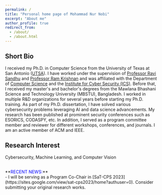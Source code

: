 ```yaml
---
permalink: /
title: "Personal home page of Mohammad Nur Nobi"
excerpt: "About me"
author_profile: true
redirect_from: 
  - /about/
  - /about.html
---
```


## Short Bio ##
I received my Ph.D. in Computer Science from the University of Texas at San Antonio ([UTSA](https://www.utsa.edu/)). I have worked under the supervision of [Professor Ravi Sandhu](https://profsandhu.com/) and [Professor Ram Krishnan](https://ceid.utsa.edu/rkrishnan/) and was affiliated with the Department of [Computer Science](https://cs.utsa.edu/) and the [Institute for Cyber Security (ICS)](https://ics.utsa.edu/). Before that, I received my master's and bachelor's degrees from the Mawlana Bhashani Science and Technology University (MBSTU), Bangladesh. I worked in multiple R&D organizations for several years before starting my Ph.D. training. As part of my Ph.D. dissertation, I have solved various cybersecurity problems leveraging AI and data science advancements. My research has been published at prominent security conferences such as ESORICS, CODASPY, etc. In addition, I served as a program committee member and reviewer for different workshops, conferences, and journals. I am an active member of ACM and IEEE. 

## Research Interest ##
Cybersecurity, Machine Learning, and Computer Vision


<br>
**<span style="color:blue">RECENT NEWS:</span>**<br>
- I will be serving as a Program Co-Chair in [SaT-CPS 2023](https://sites.google.com/view/sat-cps2023/home?authuser=0). Consider submitting your original research works.

